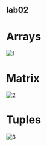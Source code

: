 ## lab02
# Arrays

![1](https://github.com/wilex0/python_labs/tree/main/python/images/lab02/arrays.png?raw)

# Matrix
![2](https://github.com/wilex0/python_labs/tree/main/python/images/lab02/matrix.png?raw=true)

# Tuples
![3](https://github.com/wilex0/python_labs/tree/main/python/images/lab02/tuples.png?raw=true)
